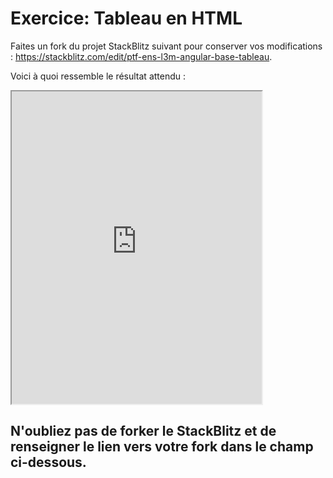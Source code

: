 # Exercice: Tableau en HTML

Faites un fork du projet StackBlitz suivant pour conserver vos modifications : https://stackblitz.com/edit/ptf-ens-l3m-angular-base-tableau.

Voici à quoi ressemble le résultat attendu :

<iframe src="https://alexdmr.github.io/l3m-exo-ptf-ens-angular-tableau/" height="500" width="400" frameborder="1"></iframe>

## N'oubliez pas de forker le StackBlitz et de renseigner le lien vers votre fork dans le champ ci-dessous.
